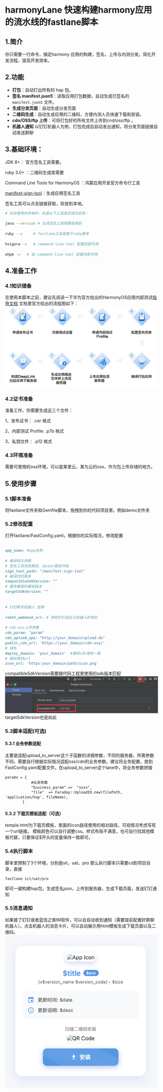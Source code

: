 # harmonyLane 快速构建harmony应用的流水线的fastlane脚本
## 1.简介
你只需要一行命令，搞定harmony 应用的构建，签名，上传与内测分发。简化开发流程，提高开发效率。

## 2.功能

- **打包**：自动打出所有的 hap 包。
- **签名 manifest.json5**：读取应用打包数据，自动生成已签名的 `manifest.json5` 文件。
- **生成分发页面**：自动生成分发页面
- **二维码生成**：自动生成应用的二维码，方便内测人员快速下载和安装。
- **cdn/OSS/ftp 上传**：可将打包好的所有文件上传到cnd/oss/ftp 。
- **机器人通知** 以钉钉机器人为例，打包完成后自动发出通知，将分发页面链接自动发送群聊


## 3.基础环境：

JDK 8+： 官方签名工具需要。 

ruby 3.0+ ：二维码生成库需要

Command Line Tools for HarmonyOS ：鸿蒙应用开发官方命令行工具

[manifest-sign-tool](https://gitee.com/arkin-internal-testing/internal-testing#%E7%94%9F%E6%88%90%E7%AD%BE%E5%90%8D)：生成应用签名工具

签名工具可以点击链接获取，存放到本地。

```sh
# 在你使用的终端中，检查以下工具是否成功安装：

java --version # 生成签名工具需要使用到

ruby --v     # fastlane工具是基于ruby脚本

hvigorw -v   # command-line-tool 配置完即可用

ohpm -v   # 或 command-line-tool 配置完即可用

```

## 4.准备工作
### 4.1知识储备
在使用本脚本之前，建议先阅读一下华为官方给出的HarmonyOS应用内部测试[指导文档](https://developer.huawei.com/consumer/cn/doc/app/agc-help-harmonyos-internaltest-0000001937800101#section91371234112015)
文档里官方给出的流程图如下：
![flow.jpg](img/flow.jpg)

### 4.2证书准备
准备工作，你需要生成这三个文件：

1、发布证书： .cer 格式

2、内部测试 Profile: .p7b 格式

3、私钥文件： .p12 格式

### 4.3环境准备
需要可使用的oss环境，可以是某里云，某为云的oss，作为包上传存储的地方。

## 5.使用步骤
### 5.1脚本准备

将fastlane文件夹和Gemfile脚本，拖拽到你的代码项目里。例如demo文件夹

### 5.2修改配置
打开fastlane/FastConfig.yaml，根据你的实际情况，修改配置

```ruby

app_name: #app名称

# 编译相关参数 
# 签名工具存放路径，从user路径开始
sign_tool_path: "/manifest-sign-tool"
# 编译时的版本
compatibleSdkVersion: ""
# 服务兼容的最低版本
targetSdkVersion: ""


# 钉钉聊天机器人 选填

robot_webhook_url: # 例如钉钉自定义机器人的地址

# cdn-oss上传参数
cdn_param: "param"
cdn_upload_api: "http://your_domain/upload.do"
public_cdn_url: 'https://your_domain/cdn-oss/'
# 域名
deploy_domain: 'your_domain'  #需和cdn保持一致
# 图标素材url
icon_url: 'https:your_domain/path/icon.png'
```
compatibleSdkVersion需要跟代码工程里使用的sdk版本匹配
![](img/config.png)
targetSdkVersion也是如此

### 5.3脚本适配(可选)

#### 5.3.1 业务参数适配
主要是适配upload_to_server这个子函数的详细参数，不同的服务器，所需参数不同，需要自行根据实际情况适配oss/cdn的业务参数。建议将业务配置，放到FastConfig.yaml配置文件，在upload_to_server这个lane中，将业务参数拼接

```
params = {
    		#业务参数
    		"business_param" =>  "xxxx",
    		"file"	=> Faraday::UploadIO.new(filePath, 'application/hap', fileName),
		}
```

#### 5.3.2 下载页模板适配（可选）
temple.html为下载页模板，里面的icon路径使用的相对路径，可视情况考虑写死一个url链接。
模板颜色可以自行调整css。样式布局不满意，也可自行找其他模板代替，只要保证$开头的变量保持一致即可。



### 5.4执行脚本
脚本里预制了3个环境，分别是sit，uat，pro
那么执行脚本只需要cd到项目目录，直接
```
fastlane sit/uat/pro
```
即可一键构建hap包，生成签名json，上传到服务器，生成下载页面，发送钉钉通知

### 5.5消息通知
如果接了钉钉或者蓝信之类IM软件，可以会自动收到通知（需要提前配置好群聊机器人）。点击机器人的消息卡片，可以自动展示用html模板生成下载页面以及二维码。
![preview](img/preview.png)






